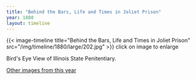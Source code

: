 ```yaml
---
title: "Behind the Bars, Life and Times in Joliet Prison"
year: 1880
layout: timeline
---
```


{{< image-timeline title="Behind the Bars, Life and Times in Joliet Prison" src="/img/timeline/1880/large/202.jpg" >}}
click on image to enlarge 

Bird's Eye View of Illinois State Penitentiary.  

[Other images from this year](/historical/timeline/1880)